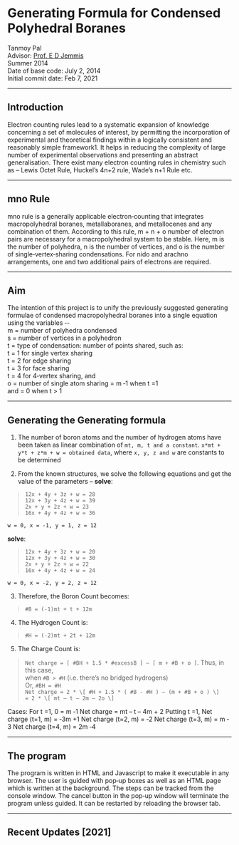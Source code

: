 # Generating Formula for Condensed Polyhedral Boranes

Tanmoy Pal  
Advisor: [Prof. E D Jemmis](http://ipc.iisc.ac.in/~edj/)  
Summer 2014  
Date of base code: July 2, 2014  
Initial commit date: Feb 7, 2021

----
## Introduction  

Electron counting rules lead to a systematic expansion of knowledge concerning a set of
molecules of interest, by permitting the incorporation of experimental and theoretical
findings within a logically consistent and reasonably simple framework1. It helps in
reducing the complexity of large number of experimental observations and presenting
an abstract generalisation. There exist many electron counting rules in chemistry such
as – Lewis Octet Rule, Huckel’s 4n+2 rule, Wade’s n+1 Rule etc.

----
## mno Rule

mno rule is a generally applicable electron‐counting that integrates macropolyhedral
boranes, metallaboranes, and metallocenes and any combination of them. According to
this rule, m + n + o number of electron pairs are necessary for a macropolyhedral system
to be stable. Here, m is the number of polyhedra, n is the number of vertices, and o is the
number of single‐vertex‐sharing condensations. For nido and arachno arrangements,
one and two additional pairs of electrons are required.

----

## Aim

The intention of this project is to unify the previously suggested generating formulae of
condensed macropolyhedral boranes into a single equation using the variables ‐-  
m = number of polyhedra condensed  
s = number of vertices in a polyhedron  
t = type of condensation: number of points shared, such as:  
t = 1 for single vertex sharing  
t = 2 for edge sharing  
t = 3 for face sharing  
t = 4 for 4‐vertex sharing, and  
o = number of single atom sharing = m ‐1 when t =1  
and = 0 when t > 1  

----

## Generating the Generating formula

1. The number of boron atoms and the number of hydrogen atoms have been taken
as linear combination of `mt, m, t and a constant`.
`x*mt + y*t + z*m + w = obtained data`, where `x, y, z and w` are constants to be determined

2. From the known structures, we solve the following equations and get the value
of the parameters – 
**solve**:  
> `12x + 4y + 3z + w = 28`   
> `12x + 3y + 4z + w = 39`  
> `2x + y + 2z + w = 23`  
> `16x + 4y + 4z + w = 36`  
  
`w = 0, x = -1, y = 1, z = 12`
  
**solve**:  
> `12x + 4y + 3z + w = 20`  
> `12x + 3y + 4z + w = 30`  
> `2x + y + 2z + w = 22`  
> `16x + 4y + 4z + w = 24`  
  
`w = 0, x = -2, y = 2, z = 12`
  
3. Therefore, the Boron Count becomes:  
> `#B = (‐1)mt + t + 12m`  
4. The Hydrogen Count is: 
> `#H = (‐2)mt + 2t + 12m`
  
5. The Charge Count is:  
> `Net charge = [ #BH + 1.5 * #excessB ] – [ m + #B + o ]`. 
Thus, in this case,  
> when `#B > #H` (i.e. there’s no bridged hydrogens)  
> Or, `#BH = #H`    
> `Net charge = 2 * \[ #H + 1.5 * ( #B ‐ #H ) – (m + #B + o ) \]`  
> `= 2 * \[ mt – t – 2m – 2o \]`  
  
  
  

Cases:
For t =1, 0 = m ‐1
Net charge = mt – t – 4m + 2
Putting t =1,
Net charge (t=1, m) = ‐3m +1
Net charge (t=2, m) = ‐2
Net charge (t=3, m) = m ‐3
Net charge (t=4, m) = 2m ‐4

----
## The program  

The program is written in HTML and Javascript to make it executable in any browser.
The user is guided with pop‐up boxes as well as an HTML page which is written at the
background. The steps can be tracked from the console window. The cancel button in
the pop‐up window will terminate the program unless guided. It can be restarted by
reloading the browser tab.

----
## Recent Updates \[2021\]
